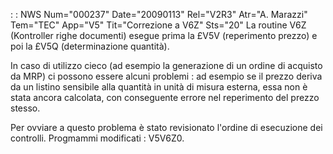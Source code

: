  :  : NWS Num="000237" Date="20090113" Rel="V2R3" Atr="A. Marazzi" Tem="TEC" App="V5" Tit="Correzione a V6Z" Sts="20"
La routine V6Z (Kontroller righe documenti) esegue prima la £V5V (reperimento prezzo) e poi la £V5Q (determinazione quantità).

In caso di utilizzo cieco (ad esempio la generazione di un ordine di acquisto da MRP) ci possono essere alcuni problemi :  ad esempio se il prezzo deriva da un listino sensibile alla quantità in unità di misura esterna, essa non è stata ancora calcolata, con conseguente errore nel reperimento
del prezzo stesso.

Per ovviare a questo problema è stato revisionato l'ordine di esecuzione dei controlli.
Progmammi modificati :  V5V6Z0.
